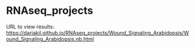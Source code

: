 # RNAseq_projects

URL to view results:
https://dariakil.github.io/RNAseq_projects/Wound_Signaling_Arabidopsis/Wound_Signaling_Arabidopsis.nb.html
